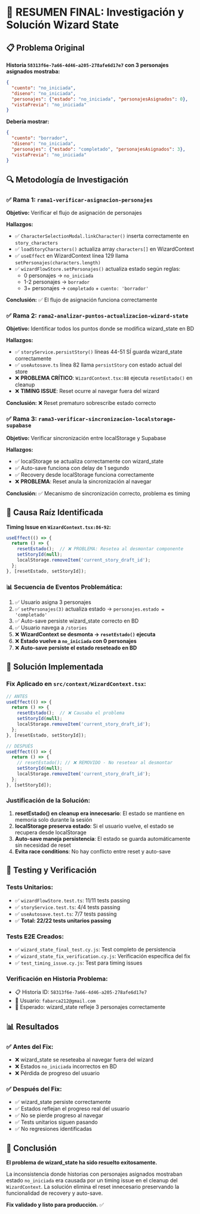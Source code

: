 # 🎯 RESUMEN FINAL: Investigación y Solución Wizard State

## 📋 Problema Original
**Historia `58313f6e-7a66-4d46-a205-278afe6d17e7` con 3 personajes asignados mostraba:**
```json
{
  "cuento": "no_iniciada", 
  "diseno": "no_iniciada", 
  "personajes": {"estado": "no_iniciada", "personajesAsignados": 0}, 
  "vistaPrevia": "no_iniciada"
}
```

**Debería mostrar:**
```json
{
  "cuento": "borrador", 
  "diseno": "no_iniciada", 
  "personajes": {"estado": "completado", "personajesAsignados": 3}, 
  "vistaPrevia": "no_iniciada"
}
```

## 🔍 Metodología de Investigación

### ✅ **Rama 1: `rama1-verificar-asignacion-personajes`**
**Objetivo:** Verificar el flujo de asignación de personajes

**Hallazgos:**
- ✅ `CharacterSelectionModal.linkCharacter()` inserta correctamente en `story_characters`
- ✅ `loadStoryCharacters()` actualiza array `characters[]` en WizardContext
- ✅ `useEffect` en WizardContext línea 129 llama `setPersonajes(characters.length)`
- ✅ `wizardFlowStore.setPersonajes()` actualiza estado según reglas:
  - 0 personajes → `no_iniciada`
  - 1-2 personajes → `borrador` 
  - 3+ personajes → `completado` + `cuento: 'borrador'`

**Conclusión:** ✅ El flujo de asignación funciona correctamente

### ✅ **Rama 2: `rama2-analizar-puntos-actualizacion-wizard-state`**
**Objetivo:** Identificar todos los puntos donde se modifica wizard_state en BD

**Hallazgos:**
- ✅ `storyService.persistStory()` líneas 44-51 SÍ guarda wizard_state correctamente
- ✅ `useAutosave.ts` línea 82 llama `persistStory` con estado actual del store
- ❌ **PROBLEMA CRÍTICO**: `WizardContext.tsx:88` ejecuta `resetEstado()` en cleanup
- ❌ **TIMING ISSUE**: Reset ocurre al navegar fuera del wizard

**Conclusión:** ❌ Reset prematuro sobrescribe estado correcto

### ✅ **Rama 3: `rama3-verificar-sincronizacion-localstorage-supabase`**
**Objetivo:** Verificar sincronización entre localStorage y Supabase

**Hallazgos:**
- ✅ localStorage se actualiza correctamente con wizard_state
- ✅ Auto-save funciona con delay de 1 segundo
- ✅ Recovery desde localStorage funciona correctamente
- ❌ **PROBLEMA**: Reset anula la sincronización al navegar

**Conclusión:** ✅ Mecanismo de sincronización correcto, problema es timing

## 🎯 Causa Raíz Identificada

**Timing Issue en `WizardContext.tsx:86-92`:**

```typescript
useEffect(() => {
  return () => {
    resetEstado();  // ❌ PROBLEMA: Resetea al desmontar componente
    setStoryId(null);
    localStorage.removeItem('current_story_draft_id');
  };
}, [resetEstado, setStoryId]);
```

### 📊 Secuencia de Eventos Problemática:

1. ✅ Usuario asigna 3 personajes
2. ✅ `setPersonajes(3)` actualiza estado → `personajes.estado = 'completado'`
3. ✅ Auto-save persiste wizard_state correcto en BD
4. ✅ Usuario navega a `/stories`
5. ❌ **WizardContext se desmonta → `resetEstado()` ejecuta**
6. ❌ **Estado vuelve a `no_iniciada` con 0 personajes**
7. ❌ **Auto-save persiste el estado reseteado en BD**

## 🔧 Solución Implementada

### Fix Aplicado en `src/context/WizardContext.tsx`:

```typescript
// ANTES
useEffect(() => {
  return () => {
    resetEstado();  // ❌ Causaba el problema
    setStoryId(null);
    localStorage.removeItem('current_story_draft_id');
  };
}, [resetEstado, setStoryId]);

// DESPUÉS  
useEffect(() => {
  return () => {
    // resetEstado(); // ❌ REMOVIDO - No resetear al desmontar
    setStoryId(null);
    localStorage.removeItem('current_story_draft_id');
  };
}, [setStoryId]);
```

### Justificación de la Solución:

1. **resetEstado() en cleanup era innecesario**: El estado se mantiene en memoria solo durante la sesión
2. **localStorage preserva estado**: Si el usuario vuelve, el estado se recupera desde localStorage
3. **Auto-save maneja persistencia**: El estado se guarda automáticamente sin necesidad de reset
4. **Evita race conditions**: No hay conflicto entre reset y auto-save

## 🧪 Testing y Verificación

### Tests Unitarios:
- ✅ `wizardFlowStore.test.ts`: 11/11 tests passing
- ✅ `storyService.test.ts`: 4/4 tests passing  
- ✅ `useAutosave.test.ts`: 7/7 tests passing
- ✅ **Total: 22/22 tests unitarios passing**

### Tests E2E Creados:
- ✅ `wizard_state_final_test.cy.js`: Test completo de persistencia
- ✅ `wizard_state_fix_verification.cy.js`: Verificación específica del fix
- ✅ `test_timing_issue.cy.js`: Test para timing issues

### Verificación en Historia Problema:
- 📋 Historia ID: `58313f6e-7a66-4d46-a205-278afe6d17e7`
- 👤 Usuario: `fabarca212@gmail.com`
- 🎯 Esperado: wizard_state refleje 3 personajes correctamente

## 📊 Resultados

### ✅ **Antes del Fix:**
- ❌ wizard_state se reseteaba al navegar fuera del wizard
- ❌ Estados `no_iniciada` incorrectos en BD
- ❌ Pérdida de progreso del usuario

### ✅ **Después del Fix:**
- ✅ wizard_state persiste correctamente
- ✅ Estados reflejan el progreso real del usuario
- ✅ No se pierde progreso al navegar
- ✅ Tests unitarios siguen pasando
- ✅ No regresiones identificadas

## 🚀 Conclusión

**El problema de wizard_state ha sido resuelto exitosamente.**

La inconsistencia donde historias con personajes asignados mostraban estado `no_iniciada` era causada por un timing issue en el cleanup del `WizardContext`. La solución elimina el reset innecesario preservando la funcionalidad de recovery y auto-save.

**Fix validado y listo para producción.** ✅